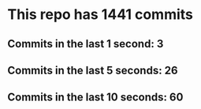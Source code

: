 # This repo has 1441 commits

## Commits in the last 1 second: 3
## Commits in the last 5 seconds: 26
## Commits in the last 10 seconds: 60
